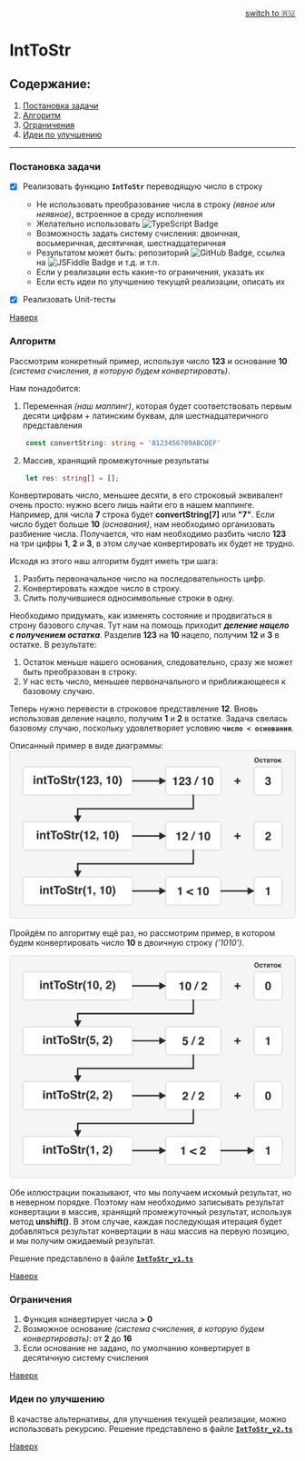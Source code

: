 <p align="right"><h7><a href="https://github.com/danilrez/IntToStr/blob/main/README_ru.md#inttostr">switch to 🇷🇺</a></h7></p>

# IntToStr

## Содержание:

1. [Постановка задачи](#задача)
2. [Алгоритм](#алгоритм)
3. [Ограничения](#ограничения)
4. [Идеи по улучшению](#идеи-по-улучшению)

---

### Постановка задачи

- [x] Реализовать функцию **`IntToStr`** переводящую число в строку

  - Не использовать преобразование числа в строку _(явное или неявное)_, встроенное в среду исполнения
  - Желательно использовать ![TypeScript Badge](https://img.shields.io/badge/TypeScript-3178C6?logo=typescript&logoColor=fff&style=flat)
  - Возможность задать систему счисления: двоичная, восьмеричная, десятичная, шестнадцатеричная
  - Результатом может быть: репозиторий ![GitHub Badge](https://img.shields.io/badge/GitHub-181717?logo=github&logoColor=fff&style=flat), ссылка на ![JSFiddle Badge](https://img.shields.io/badge/JSFiddle-0084FF?logo=jsfiddle&logoColor=fff&style=flat) и т.д. и т.п.
  - Если у реализации есть какие-то ограничения, указать их
  - Если есть идеи по улучшению текущей реализации, описать их

- [x] Реализовать Unit-тесты

[Наверх](#inttostr)

### Алгоритм

Рассмотрим конкретный пример, используя число **123** и основание **10** _(система счисления, в которую будем конвертировать)_.

Нам понадобится:

1. Переменная _(наш маппинг)_, которая будет соответствовать первым десяти цифрам + латинским буквам, для шестнадцатеричного представления

```TypeScript
    const convertString: string = '0123456789ABCDEF'
```

2. Массив, хранящий промежуточные результаты

```TypeScript
    let res: string[] = [];
```

Конвертировать число, меньшее десяти, в его строковый эквивалент очень просто: нужно всего лишь найти его в нашем маппинге. Например, для числа **7** строка будет **convertString[7]** или **"7"**. Если число будет больше **10** _(основания)_, нам необходимо организовать разбиение числа. Получается, что нам необходимо разбить число **123** на три цифры **1**, **2** и **3**, в этом случае конвертировать их будет не трудно.

Исходя из этого наш алгоритм будет иметь три шага:

1. Разбить первоначальное число на последовательность цифр.
2. Конвертировать каждое число в строку.
3. Слить получившиеся односимвольные строки в одну.

Необходимо придумать, как изменять состояние и продвигаться в строну базового случая. Тут нам на помощь приходит _**деление нацело с получением остатка**_. Разделив **123** на **10** нацело, получим **12** и **3** в остатке. В результате:

1. Остаток меньше нашего основания, следовательно, сразу же может быть преобразован в строку.
2. У нас есть число, меньшее первоначального и приближающееся к базовому случаю.

Теперь нужно перевести в строковое представление **12**.
Вновь использовав деление нацело, получим **1** и **2** в остатке. Задача свелась базовому случаю, поскольку удовлетворяет условию **`число < основания`**.

Описанный пример в виде диаграммы:
![concept](https://raw.githubusercontent.com/danilrez/IntToStr/main/src/images/concept.png)

Пройдём по алгоритму ещё раз, но рассмотрим пример, в котором будем конвертировать число **10** в двоичную строку _('1010')_.

![binary](https://raw.githubusercontent.com/danilrez/IntToStr/main/src/images/binary.png)

Обе иллюстрации показывают, что мы получаем искомый результат, но в неверном порядке. Поэтому нам необходимо записывать результат конвертации в массив, хранящий промежуточный результат, используя метод **unshift()**. В этом случае, каждая последующая итерация будет добавляться результат конвертации в наш массив на первую позицию, и мы получим ожидаемый результат.

Решение представлено в файле **[`IntToStr_v1.ts`](https://github.com/danilrez/IntToStr/blob/main/src/IntToStr_v1.ts)**

[Наверх](#inttostr)

### Ограничения

1. Функция конвертирует числа **> 0**
2. Возможное основание _(система счисления, в которую будем конвертировать)_: от **2** до **16**
3. Если основание не задано, по умолчанию конвертирует в десятичную систему счисления

[Наверх](#inttostr)

### Идеи по улучшению

В качастве альтернативы, для улучшения текущей реализации, можно использовать рекурсию. Решение представлено в файле **[`IntToStr_v2.ts`](https://github.com/danilrez/IntToStr/blob/main/src/IntToStr_v2.ts)**

[Наверх](#inttostr)
